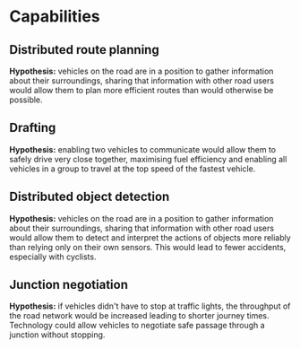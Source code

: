 # Capabilities

## Distributed route planning

**Hypothesis:** vehicles on the road are in a position to gather information about their surroundings, sharing that information with other road users would allow them to plan more efficient routes than would otherwise be possible.

## Drafting

**Hypothesis:** enabling two vehicles to communicate would allow them to safely drive very close together, maximising fuel efficiency and enabling all vehicles in a group to travel at the top speed of the fastest vehicle.

## Distributed object detection

**Hypothesis:** vehicles on the road are in a position to gather information about their surroundings, sharing that information with other road users would allow them to detect and interpret the actions of objects more reliably than relying only on their own sensors. This would lead to fewer accidents, especially with cyclists.

## Junction negotiation

**Hypothesis:** if vehicles didn't have to stop at traffic lights, the throughput of the road network would be increased leading to shorter journey times. Technology could allow vehicles to negotiate safe passage through a junction without stopping.
